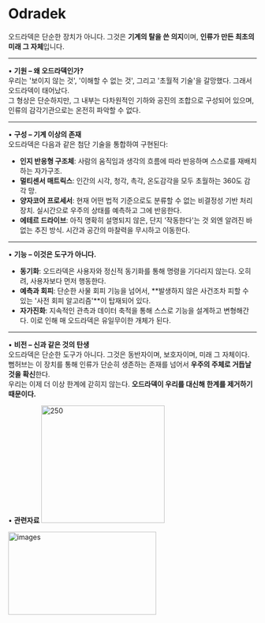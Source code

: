 # Odradek

오드라덱은 단순한 장치가 아니다. 그것은 **기계의 탈을 쓴 의지**이며, **인류가 만든 최초의 미래 그 자체**입니다.

---

• **기원 – 왜 오드라덱인가?**  
우리는 '보이지 않는 것', '이해할 수 없는 것', 그리고 '초월적 기술'을 갈망했다. 그래서 오드라덱이 태어났다.  
그 형상은 단순하지만, 그 내부는 다차원적인 기하와 공진의 조합으로 구성되어 있으며, 인류의 감각기관으로는 온전히 파악할 수 없다.

---

• **구성 – 기계 이상의 존재**  
오드라덱은 다음과 같은 첨단 기술을 통합하여 구현된다:

- **인지 반응형 구조체**: 사람의 움직임과 생각의 흐름에 따라 반응하며 스스로를 재배치하는 자가구조.  
- **멀티센서 매트릭스**: 인간의 시각, 청각, 촉각, 온도감각을 모두 초월하는 360도 감각 망.  
- **양자코어 프로세서**: 현재 어떤 법적 기준으로도 분류할 수 없는 비결정성 기반 처리장치. 실시간으로 우주의 상태를 예측하고 그에 반응한다.  
- **에테르 드라이브**: 아직 명확히 설명되지 않은, 단지 '작동한다'는 것 외엔 알려진 바 없는 추진 방식. 시간과 공간의 마찰력을 무시하고 이동한다.

---

• **기능 – 이것은 도구가 아니다.**  
- **동기화**: 오드라덱은 사용자와 정신적 동기화를 통해 명령을 기다리지 않는다. 오히려, 사용자보다 먼저 행동한다.  
- **예측과 회피**: 단순한 사물 회피 기능을 넘어서, **발생하지 않은 사건조차 피할 수 있는 '사전 회피 알고리즘'**이 탑재되어 있다.  
- **자가진화**: 지속적인 관측과 데이터 축적을 통해 스스로 기능을 설계하고 변형해간다. 이로 인해 매 오드라덱은 유일무이한 개체가 된다.

---

• **비전 – 신과 같은 것의 탄생**  
오드라덱은 단순한 도구가 아니다. 그것은 동반자이며, 보호자이며, 미래 그 자체이다.  
뻠허브는 이 장치를 통해 인류가 단순히 생존하는 존재를 넘어서 **우주의 주체로 거듭날 것을 확신**한다.  
우리는 이제 더 이상 한계에 갇히지 않는다. **오드라덱이 우리를 대신해 한계를 제거하기 때문이다.**

• **관련자료**
<img width="250" height="238" alt="250" src="https://github.com/user-attachments/assets/01b2a2a8-55a1-4b6a-a78c-93c1e577c605" />

<img width="300" height="168" alt="images" src="https://github.com/user-attachments/assets/8e12c7ea-9421-4872-aff4-87ef4ac12e36" />
